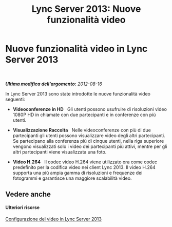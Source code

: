 ﻿---
title: 'Lync Server 2013: Nuove funzionalità video'
TOCTitle: Nuove funzionalità video
ms:assetid: c5d7ef57-cda7-456e-b263-c78179991b79
ms:mtpsurl: https://technet.microsoft.com/it-it/library/JJ205246(v=OCS.15)
ms:contentKeyID: 49301935
ms.date: 08/24/2015
mtps_version: v=OCS.15
ms.translationtype: HT
---

# Nuove funzionalità video in Lync Server 2013

 

_**Ultima modifica dell'argomento:** 2012-08-16_

In Lync Server 2013 sono state introdotte le nuove funzionalità video seguenti:

  - **Videoconferenze in HD**   Gli utenti possono usufruire di risoluzioni video 1080P HD in chiamate con due partecipanti e in conferenze con più utenti.

  - **Visualizzazione Raccolta**   Nelle videoconferenze con più di due partecipanti gli utenti possono visualizzare video degli altri partecipanti. Se partecipano alla conferenza più di cinque utenti, nella riga superiore vengono visualizzati solo i video dei partecipanti più attivi, mentre per gli altri partecipanti viene visualizzata una foto.

  - **Video H.264**   Il codec video H.264 viene utilizzato ora come codec predefinito per la codifica video nei client Lync 2013. Il video H.264 supporta una più ampia gamma di risoluzioni e frequenze dei fotogrammi e garantisce una maggiore scalabilità video.

## Vedere anche

#### Ulteriori risorse

[Configurazione del video in Lync Server 2013](lync-server-2013-planning-and-deploying-video.md)

